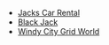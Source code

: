 - [Jacks Car Rental](./04-jacks-car-rental.html)
- [Black Jack](./05-black-jack.html)
- [Windy City Grid World](./06-windy-city-grid-world.html)